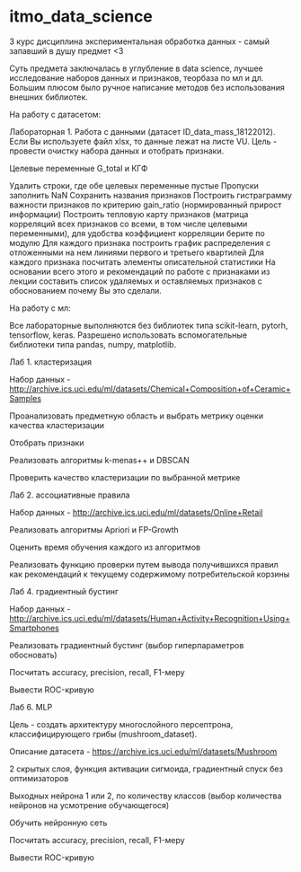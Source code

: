 # itmo_data_science
3 курс дисциплина экспериментальная обработка данных - самый запавший в душу предмет &lt;3

Суть предмета заключалась в углубление в data science, лучшее исследование наборов данных и признаков, теорбаза по мл и дл. Большим плюсом было ручное написание методов без использования внешних библиотек.


На работу с датасетом:


Лабораторная 1. Работа с данными (датасет ID_data_mass_18122012). Если Вы используете файл xlsx, то данные лежат на листе VU.
Цель - провести очистку набора данных и отобрать признаки.

Целевые переменные G_total и КГФ

Удалить строки, где обе целевых переменные пустые
Пропуски заполнить NaN
Сохранить названия признаков
Построить гистраграмму важности признаков по критерию gain_ratio (нормированный прирост информации)
Построить тепловую карту признаков (матрица корреляций всех признаков со всеми, в том числе целевыми переменными), для удобства коэффициент корреляции берите по модулю
Для каждого признака построить график распределения с отложенными на нем линиями первого и третьего квартилей
Для каждого признака посчитать элементы описательной статистики
На основании всего этого и рекомендаций по работе с признаками из лекции составить список удаляемых и оставляемых признаков с обоснованием почему Вы это сделали.


На работу с мл: 

Все лабораторные выполняются без библиотек типа scikit-learn, pytorh, tensorflow, keras. Разрешено использовать вспомогательные библиотеки типа pandas, numpy, matplotlib.

Лаб 1. кластеризация

Набор данных - http://archive.ics.uci.edu/ml/datasets/Chemical+Composition+of+Ceramic+Samples

Проанализовать предметную область и выбрать метрику оценки качества кластеризации

Отобрать признаки

Реализовать алгоритмы k-menas++ и DBSCAN

Проверить качество кластеризации по выбранной метрике

Лаб 2. ассоциативные правила

Набор данных - http://archive.ics.uci.edu/ml/datasets/Online+Retail

Реализовать алгоритмы Apriori и FP-Growth

Оценить время обучения каждого из алгоритмов

Реализовать функцию проверки путем вывода получившихся правил как рекомендаций к текущему содержимому потребительской корзины


Лаб 4. градиентный бустинг

Набор данных - http://archive.ics.uci.edu/ml/datasets/Human+Activity+Recognition+Using+Smartphones

Реализовать градиентный бустинг (выбор гиперпараметров обосновать)

Посчитать accuracy, precision, recall, F1-меру

Вывести ROC-кривую


Лаб 6. MLP

Цель - создать архитектуру многослойного персептрона, классифицирующего грибы (mushroom_dataset).

Описание датасета - https://archive.ics.uci.edu/ml/datasets/Mushroom

2 скрытых слоя, функция активации сигмоида, градиентный спуск без оптимизаторов

Выходных нейрона 1 или 2, по количеству классов (выбор количества нейронов на усмотрение обучающегося)

Обучить нейронную сеть

Посчитать accuracy, precision, recall, F1-меру

Вывести ROC-кривую
